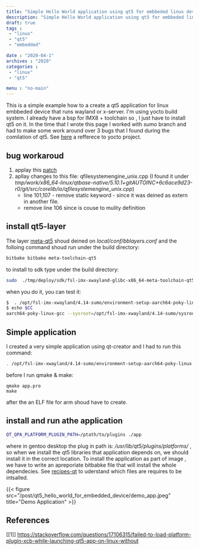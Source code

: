 ```yaml
---
title: "Simple Hello World application using qt5 for embbeded linux device"
description: "Simple Hello World application using qt5 for embbeded linux device"
draft: true
tags : 
 - "linux"
 - "qt5"
 - "embedded"

date : "2020-04-1"
archives : "2020"
categories : 
 - "linux"
 - "qt5"

menu : "no-main"
---
```

This is a simple  example how to a create a qt5 application for linux embbeded device that runs wayland or x-server. I'm using yocto build system. I already have a bsp for IMX8 + toolchain so , I just have to install qt5 on it. In the time that I wrote this page I worked with *sumo* branch and had to make some work around  over 3 bugs that I found during the comilation of qt5. See [here](https://github.com/varigit/variscite-bsp-platform) a refferece to yocto project.

## bug workaroud
1.  applay this [patch](https://codereview.qt-project.org/c/qt/qtbase/+/245425/3/src/corelib/global/qrandom.cpp#b219)
2.  apllay changes to this file: qfilesystemengine_unix.cpp (I found it under *tmp/work/x86_64-linux/qtbase-native/5.10.1+gitAUTOINC+6c6ace9d23-r0/git/src/corelib/io/qfilesystemengine_unix.cpp*)
    * line 101,107 - remove static keyword - since it was deined as extern in another file.
    * remove line 106 since is couse to mulity definition


## install qt5-layer 
The layer [meta-qt5](https://github.com/meta-qt5) shoud deined on *local/conf/bblayers.conf* and the folloing command shoud run under the build directory:

```bash
bitbake bitbake meta-toolchain-qt5
```

to install to sdk type under the build directory:
```bash
sudo  ./tmp/deploy/sdk/fsl-imx-xwayland-glibc-x86_64-meta-toolchain-qt5-aarch64-toolchain-4.14-sumo.sh
```

when you do it, you can test it:
```bash
$  . /opt/fsl-imx-xwayland/4.14-sumo/environment-setup-aarch64-poky-linux
$ echo $CC
aarch64-poky-linux-gcc --sysroot=/opt/fsl-imx-xwayland/4.14-sumo/sysroots/aarch64-poky-linux
```


## Simple application
I created a very simple application using qt-creator and I had to run this command:
```bash
. /opt/fsl-imx-xwayland/4.14-sumo/environment-setup-aarch64-poky-linux
```
before I run qmake & make:
```
qmake app.pro
make
```
after the an ELF file for arm shoud have to create.



## install and run athe application
```bash
QT_QPA_PLATFORM_PLUGIN_PATH=/ptath/to/plugins ./app 
```
where in gentoo desktop the plug in path is: */usr/lib/qt5/plugins/platforms/* , so when we install the qt5 libraries that application  depends on, we should install it in the correct location. To install the application as part of image , we have to write an apreporiate bitbabke file that will install the whole dependecies. See [recipes-qt](https://github.com/meta-qt5/meta-qt5/tree/40054db1de152d85c22aefdae50b136ca56967c5/recipes-qt)  to uderstand which files are requires to be intsalled.

{{< figure src="/post/qt5_hello_world_for_embedded_device/demo_app.jpeg" title="Demo Application" >}}


## References
[[1]] https://stackoverflow.com/questions/17106315/failed-to-load-platform-plugin-xcb-while-launching-qt5-app-on-linux-without  
